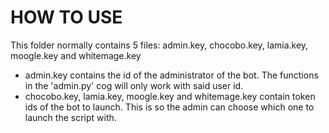# HOW TO USE
This folder normally contains 5 files:
admin.key, chocobo.key, lamia.key, moogle.key and whitemage.key

- admin.key contains the id of the administrator of the bot. The functions in the 'admin.py' cog will only work with said user id.
- chocobo.key, lamia.key, moogle.key and whitemage.key contain token ids of the bot to launch. This is so the admin can choose which one to launch the script with.